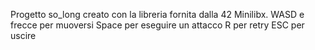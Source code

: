 Progetto so_long creato con la libreria fornita dalla 42 Minilibx.
WASD e frecce per muoversi
Space per eseguire un attacco
R per retry
ESC per uscire
